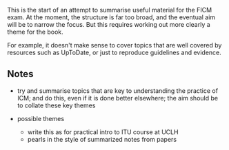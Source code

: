 This is the start of an attempt to summarise useful material for the FICM exam. At the moment, the structure is far too broad, and the eventual aim will be to narrow the focus. But this requires working out more clearly a theme for the book.

For example, it doesn't make sense to cover topics that are well covered by resources such as UpToDate, or just to reproduce guidelines and evidence.


## Notes

- try and summarise topics that are key to understanding the practice of ICM; and do this, even if it is done better elsewhere; the aim should be to collate these key themes

- possible themes
    + write this as for practical intro to ITU course at UCLH
    + pearls in the style of summarized notes from papers